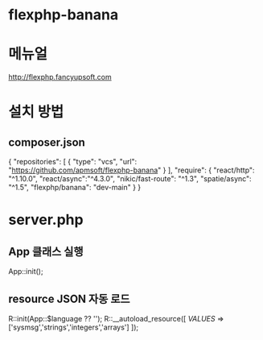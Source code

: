 # flexphp-banana

# 메뉴얼
http://flexphp.fancyupsoft.com


# 설치 방법
## composer.json
{
    "repositories": [
        {
            "type": "vcs",
            "url": "https://github.com/apmsoft/flexphp-banana"
        }
    ],
    "require": {
        "react/http": "^1.10.0",
        "react/async":"^4.3.0",
        "nikic/fast-route": "^1.3",
        "spatie/async": "^1.5",
        "flexphp/banana": "dev-main"
    }
}

# server.php
## App 클래스 실행
App::init();

## resource JSON 자동 로드
R::init(App::$language ?? '');
R::__autoload_resource([
    _VALUES_  => ['sysmsg','strings','integers','arrays']
]);
